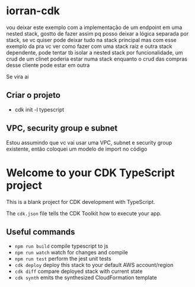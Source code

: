 # iorran-cdk

vou deixar este exemplo com a implementação de um endpoint em uma nested stack, gostto de fazer assim pq posso deixar a lógica separada por stack, se vc quiser pode deixar tudo na stack principal mas com esse exemplo da pra vc ver como fazer com uma stack raiz e outra stack dependente, pode tentar tb isolar a nested stack por funcionalidade, um crud de um clinet poderia estar numa stack enquanto o crud das compras desse cliente pode estar em outra

Se vira ai

## Criar o projeto
* cdk init -l typescript

## VPC, security group e subnet

Estou assumindo que vc vai usar uma VPC, subnet e security group existente, então coloquei um modelo de import no código

# Welcome to your CDK TypeScript project

This is a blank project for CDK development with TypeScript.

The `cdk.json` file tells the CDK Toolkit how to execute your app.

## Useful commands

* `npm run build`   compile typescript to js
* `npm run watch`   watch for changes and compile
* `npm run test`    perform the jest unit tests
* `cdk deploy`      deploy this stack to your default AWS account/region
* `cdk diff`        compare deployed stack with current state
* `cdk synth`       emits the synthesized CloudFormation template
